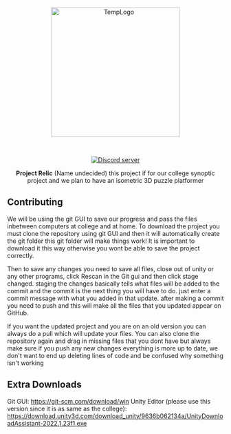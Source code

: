 <div align="center">
  <br />
    <p>
      <a href="https://horion.download"><img src="https://i.imgur.com/LtpLlQY.png" width="300" alt="TempLogo" /></a>
    </p>
  <br />
  <p>
    <a href="https://discord.gg/J2tdAw95Rv"><img src="https://img.shields.io/discord/732833913705201736?color=5865F2&logo=discord&logoColor=white" alt="Discord server" /></a>
  </p>
  <p>
    <b>Project Relic</b> (Name undecided) this project if for our college synoptic project and we plan to have an isometric 3D puzzle platformer
  </p>
</div>

## Contributing
We will be using the git GUI to save our progress and pass the files inbetween computers at college and at home.
To download the project you must clone the repository using git GUI and then it will automatically create the git folder this git folder will make things work! It is important to download it this way otherwise you wont be able to save the project correctly.

Then to save any changes you need to save all files, close out of unity or any other programs, click Rescan in the Git gui and then click stage changed.
staging the changes basically tells what files will be added to the commit and the commit is the next thing you will have to do.
just enter a commit message with what you added in that update. after making a commit you need to push and this will make all the files that you updated appear on GitHub.

If you want the updated project and you are on an old version you can always do a pull which will update your files. You can also clone the repository again and drag in missing files that you dont have but always make sure if you push any new changes everything is more up to date, we don't want to end up deleting lines of code and be confused why something isn't working

## Extra Downloads
Git GUI: https://git-scm.com/download/win
Unity Editor (please use this version since it is as same as the college): https://download.unity3d.com/download_unity/9636b062134a/UnityDownloadAssistant-2022.1.23f1.exe
